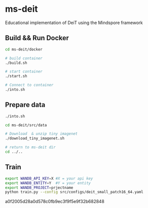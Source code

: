# ms-deit
Educational implementation of DeiT using the Mindspore framework


## Build && Run Docker

```bash
cd ms-deit/docker

# build container
./build.sh

# start container
./start.sh

# Connect to container
./into.sh
```

## Prepare data

```bash
./into.sh

cd ms-deit/src/data

# Download  & unzip tiny imagenet
./download_tiny_imagenet.sh

# return to ms-deit dir
cd ../..
```

## Train




```bash
export WANDB_API_KEY=X #X = your api key
export WANDB_ENTITY=Y  #Y = your entity
export WANDB_PROJECT=prjectname
python train.py --config src/configs/deit_small_patch16_64.yaml
```

a0f2005d28a0d578c0fb9ec3f9f5e9f32b682848 

